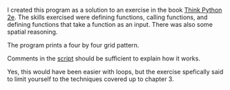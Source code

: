 I created this program as a solution to an exercise in the book [Think Python 2e](https://greenteapress.com/wp/think-python-2e/). The skills exercised were defining functions, calling functions, and defining functions that take a function as an input. There was also some spatial reasoning.

The program prints a four by four grid pattern.

Comments in the [script](https://github.com/erik-kristofer-anderson/Think_Python-Exercises_and_Examples/blob/master/Chapter_3/Exercise3-3_2-print_a_grid.py) should be sufficient to explain how it works.

Yes, this would have been easier with loops, but the exercise spefically said to limit yourself to the techniques covered up to chapter 3.
